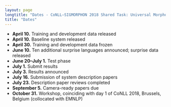 ```yaml
---
layout: page
longtitle: "Dates - CoNLL–SIGMORPHON 2018 Shared Task: Universal Morphological Reinflection"
title: "Dates"
---
```


* **April 10.** Training and development data released
* **April 10.** Baseline system released
* **April 30.** Training and development data frozen
* **June 10.** Ten additional surprise languages announced; surprise data released
* **June 20–July 1.** Test phase
* **July 1.** Submit results
* **July 3.** Results announced
* **July 16.** Submission of system description papers
* **July 23.** Description paper reviews completed
* **September 5.** Camera-ready papers due
* **October 31.** Workshop, coinciding with day 1 of CoNLL 2018, Brussels, Belgium (collocated with EMNLP)
